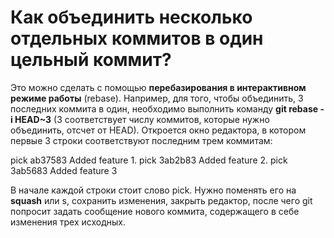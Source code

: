 Как объединить несколько отдельных коммитов в один цельный коммит?
=====================

Это можно сделать с помощью **перебазирования в интерактивном режиме работы** (rebase). Например, для того, чтобы объединить, 3 последних коммита в один, необходимо выполнить команду **git rebase -i HEAD~3** (3 соответствует числу коммитов, которые нужно объединить, отсчет от HEAD). Откроется окно редактора, в котором первые 3 строки соответствуют последним трем коммитам:

pick ab37583 Added feature 1.
pick 3ab2b83 Added feature 2.
pick 3ab5683 Added feature 3

В начале каждой строки стоит слово pick. Нужно поменять его на **squash** или s, сохранить изменения, закрыть редактор, после чего git попросит задать сообщение нового коммита, содержащего в себе изменения трех исходных.
